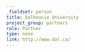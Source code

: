 ```yaml
---
_fieldset: person
title: Dalhousie University
project_group: partners
role: Partner
type: none
link: http://www.dal.ca/
---
```

